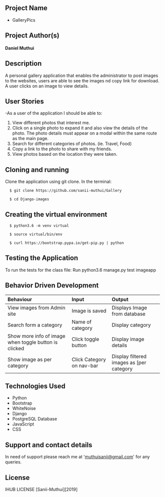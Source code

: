 ## Project Name
- GalleryPics

## Project Author(s)
#### Daniel Muthui

## Description

A personal gallery application that enables the administrator to post images to the websites, users are able to see the images nd copy link for download. A user clicks on an image to view details.
## User Stories

-As a user of the application I should be able to:

1. View different photos that interest me.
2. Click on a single photo to expand it and also view the details of the photo. The photo details must appear on a modal within the same route as the main page.
3. Search for different categories of photos. (ie. Travel, Food)
4. Copy a link to the photo to share with my friends.
5. View photos based on the location they were taken.

## Cloning and running
Clone the application using git clone. In the terminal:

  ```  $ git clone https://github.com/sanii-muthui/Gallery```
  
  ```  $ cd Django-images```

## Creating the virtual environment

  ```  $ python3.6 -m venv virtual```
  
  ```  $ source virtual/bin/env```
  
  ```  $ curl https://bootstrap.pypa.io/get-pip.py | python```



## Testing the Application
To run the tests for the class file:
Run  python3.6 manage.py test imageapp


## Behavior Driven Development

| Behaviour                                           | Input                            | Output                                 |
| :-------------------------------------------------- | :--------------------------------|:---------------------------------------|
|View images from Admin site                          |     Image is saved               | Displays Image from database           |
|Search form a category                               |Name of category                  |Display category                        |
|Show more info of image when toggle button is clicked|Click toggle button               |Display image details                   |
|Show image as per category                           |Click Category on nav-bar         |Display filtered images as [per category|


## Technologies Used
* Python
* Bootstrap
* WhiteNoise
* Django
* PostgreSQL Database
* JavaScript
* CSS

## Support and contact details

In need of support please reach me at 'muthuisanii@gmail.com' for any queries.

## License

IHUB LICENSE [Sanii-Muthui][2019]

